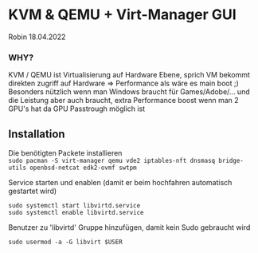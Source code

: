<h1> KVM & QEMU + Virt-Manager GUI</h1>
Robin 18.04.2022
<h3> WHY? </h3>
KVM / QEMU ist Virtualisierung auf Hardware Ebene, sprich VM bekommt direkten zugriff auf Hardware => Performance als wäre es main boot ;) 
Besonders nützlich wenn man Windows braucht für Games/Adobe/... und die Leistung aber auch braucht, extra Performance boost wenn man 2 GPU's hat da GPU Passtrough möglich ist

<h2> Installation </h2>

Die benötigten Packete installieren <br />
`sudo pacman -S virt-manager qemu vde2 iptables-nft dnsmasq bridge-utils openbsd-netcat edk2-ovmf swtpm`

Service starten und enablen (damit er beim hochfahren automatisch gestartet wird)

```
sudo systemctl start libvirtd.service
sudo systemctl enable libvirtd.service
```

Benutzer zu 'libvirtd' Gruppe hinzufügen, damit kein Sudo gebraucht wird

`sudo usermod -a -G libvirt $USER`

